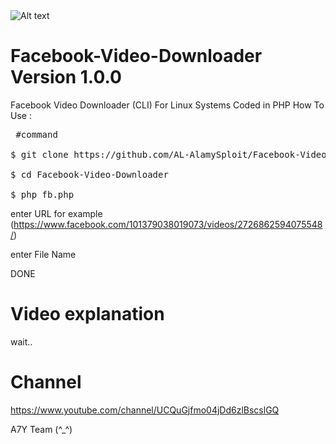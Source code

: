<img src="https://avatars0.githubusercontent.com/u/59588007?s=400&v=4" alt="Alt text" title="Screenshot" data-canonical-src="https://al-alamy-tube.blogspot.com/5txr8m.jpg" style="max-width:100%;">

# Facebook-Video-Downloader Version 1.0.0
Facebook Video Downloader (CLI) For Linux Systems Coded in PHP
How To Use :

<pre><span class="pl-c"></span> #command </span>

$ git clone https://github.com/AL-AlamySploit/Facebook-Video-Downloader

$ cd Facebook-Video-Downloader

$ php fb.php </span></pre>

enter URL for example (https://www.facebook.com/101379038019073/videos/2726862594075548/)

enter File Name

DONE
# Video explanation

wait..

# Channel

https://www.youtube.com/channel/UCQuGjfmo04jDd6zlBscslGQ

A7Y Team (^_^)
